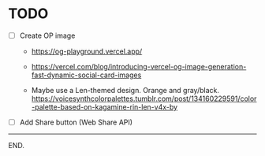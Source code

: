 # TODO

- [ ] Create OP image

    * https://og-playground.vercel.app/

    * https://vercel.com/blog/introducing-vercel-og-image-generation-fast-dynamic-social-card-images

    * Maybe use a Len-themed design. Orange and gray/black.
    https://voicesynthcolorpalettes.tumblr.com/post/134160229591/color-palette-based-on-kagamine-rin-len-v4x-by

- [ ] Add Share button (Web Share API)

---

END.
